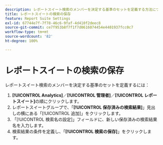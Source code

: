 ```yaml
---
description: レポートスイート検索のメンバーを決定する基準のセットを定義する方法について手順を説明します。
title: レポートスイートの検索の保存
feature: Report Suite Settings
exl-id: 67744e7f-7f78-46c6-9faf-4d410f2deec8
source-git-commit: ce7f953b8f7f1f7d0616074454e4401937fcc0c7
workflow-type: tm+mt
source-wordcount: '82'
ht-degree: 100%

---
```


# レポートスイートの検索の保存

レポートスイート検索のメンバーを決定する基準のセットを定義するには：

1. **[!UICONTROL Analytics]**／**[!UICONTROL 管理者]**／**[!UICONTROL レポートスイート]**&#x200B;の順にクリックします。
1. レポートスイートグループで、「**[!UICONTROL 保存済みの検索結果]**」見出しの横にある「[!UICONTROL 追加]」をクリックします。
1. 「[!UICONTROL 検索名の設定]」フィールドに、新しい保存済みの検索結果名を入力します。
1. 検索結果の条件を定義し、「**[!UICONTROL 検索の保存]**」をクリックします。
